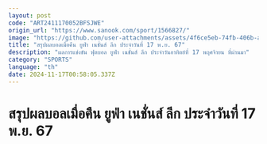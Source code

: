 ```yaml
---
layout: post
code: "ART2411170052BFSJWE"
origin_url: "https://www.sanook.com/sport/1566827/"
image: "https://github.com/user-attachments/assets/4f6ce5eb-74fb-406b-a425-88acc72a71d0"
title: "สรุปผลบอลเมื่อคืน ยูฟ่า เนชั่นส์ ลีก ประจำวันที่ 17 พ.ย. 67"
description: "ผลการแข่งขัน ฟุตบอล ยูฟ่า เนชั่นส์ ลีก ประจำวันอาทิตย์ที่ 17 พฤศจิายน ที่ผ่านมา"
category: "SPORTS"
language: "th"
date: 2024-11-17T00:58:05.337Z
---
```


# สรุปผลบอลเมื่อคืน ยูฟ่า เนชั่นส์ ลีก ประจำวันที่ 17 พ.ย. 67